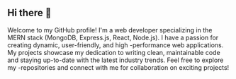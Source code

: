 ## Hi there 👋

<!--
**RafiulAlamRami/RafiulAlamRami** is a ✨ _special_ ✨ repository because its `README.md` (this file) appears on your GitHub profile.

Here are some ideas to get you started:


- 🔭 I’m currently working on ...
- 🌱 I’m currently learning ...
- 👯 I’m looking to collaborate on ...
- 🤔 I’m looking for help with ...
- 💬 Ask me about ...
- 📫 How to reach me: ...
- 😄 Pronouns: ...
- ⚡ Fun fact: ...
-->

Welcome to my GitHub profile! I'm a web developer specializing in the MERN stack (MongoDB, Express.js, React, Node.js). I have a passion for creating dynamic, user-friendly, and high -performance web applications. My projects showcase my dedication to writing clean, maintainable code and staying up-to-date with the latest industry trends. Feel free to explore my -repositories and connect with me for collaboration on exciting projects!
